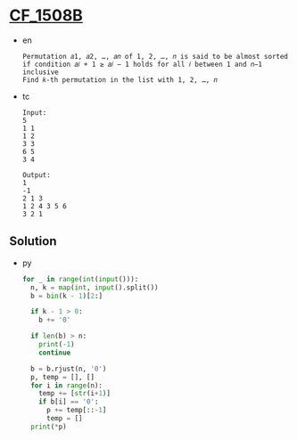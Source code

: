 # [CF_1508B](https://codeforces.com/contest/1508/B)

* en

  ```en
  Permutation 𝑎1, 𝑎2, …, 𝑎𝑛 of 1, 2, …, 𝑛 is said to be almost sorted
  if condition 𝑎𝑖 + 1 ≥ 𝑎𝑖 − 1 holds for all 𝑖 between 1 and 𝑛−1 inclusive
  Find 𝑘-th permutation in the list with 1, 2, …, 𝑛
  ```

* tc

  ```tc
  Input:
  5
  1 1
  1 2
  3 3
  6 5
  3 4

  Output:
  1
  -1
  2 1 3
  1 2 4 3 5 6
  3 2 1
  ```

## Solution

* py

  ```py
  for _ in range(int(input())):
    n, k = map(int, input().split())
    b = bin(k - 1)[2:]

    if k - 1 > 0:
      b += '0'

    if len(b) > n:
      print(-1)
      continue

    b = b.rjust(n, '0')
    p, temp = [], []
    for i in range(n):
      temp += [str(i+1)]
      if b[i] == '0':
        p += temp[::-1]
        temp = []
    print(*p)
  ```
